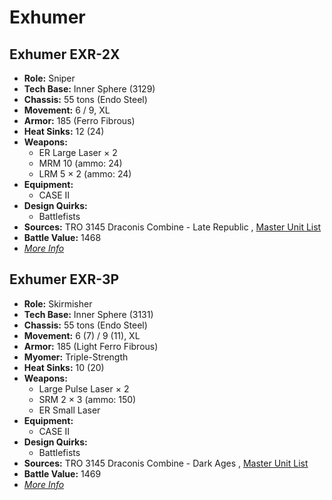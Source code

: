 # Exhumer 

## Exhumer EXR-2X 

- **Role:** Sniper 
- **Tech Base:** Inner Sphere (3129) 
- **Chassis:** 55 tons (Endo Steel) 
- **Movement:** 6 / 9, XL 
- **Armor:** 185 (Ferro Fibrous) 
- **Heat Sinks:** 12 (24) 
- **Weapons:** 
  - ER Large Laser × 2 
  - MRM 10 (ammo: 24) 
  - LRM 5 × 2 (ammo: 24) 
- **Equipment:** 
  - CASE II 
- **Design Quirks:** 
  - Battlefists 
- **Sources:** TRO 3145 Draconis Combine - Late Republic , [Master Unit List](http://masterunitlist.info/Unit/Details/6410/exhumer-exr-2x) 
- **Battle Value:** 1468 
- [*More Info*](exhumer/exhumer_exr-2x.md) 

## Exhumer EXR-3P 

- **Role:** Skirmisher 
- **Tech Base:** Inner Sphere (3131) 
- **Chassis:** 55 tons (Endo Steel) 
- **Movement:** 6 (7) / 9 (11), XL 
- **Armor:** 185 (Light Ferro Fibrous) 
- **Myomer:** Triple-Strength 
- **Heat Sinks:** 10 (20) 
- **Weapons:** 
  - Large Pulse Laser × 2 
  - SRM 2 × 3 (ammo: 150) 
  - ER Small Laser 
- **Equipment:** 
  - CASE II 
- **Design Quirks:** 
  - Battlefists 
- **Sources:** TRO 3145 Draconis Combine - Dark Ages , [Master Unit List](http://masterunitlist.info/Unit/Details/6411/exhumer-exr-3p) 
- **Battle Value:** 1469 
- [*More Info*](exhumer/exhumer_exr-3p.md) 

